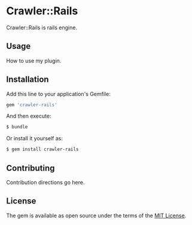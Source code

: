# Crawler::Rails
Crawler::Rails is rails engine.

## Usage
How to use my plugin.

## Installation
Add this line to your application's Gemfile:

```ruby
gem 'crawler-rails'
```

And then execute:
```bash
$ bundle
```

Or install it yourself as:
```bash
$ gem install crawler-rails
```

## Contributing
Contribution directions go here.

## License
The gem is available as open source under the terms of the [MIT License](http://opensource.org/licenses/MIT).
